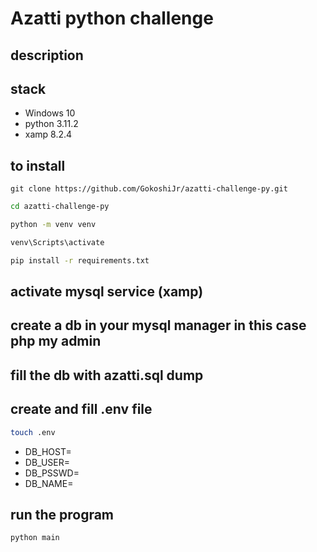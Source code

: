 # Azatti python challenge

## description

## stack
- Windows 10
- python 3.11.2
- xamp 8.2.4

## to install

```git
git clone https://github.com/GokoshiJr/azatti-challenge-py.git
```

```bash
cd azatti-challenge-py
```

```bash
python -m venv venv
```

```bash
venv\Scripts\activate
```

```bash
pip install -r requirements.txt
```

## activate mysql service (xamp)

## create a db in your mysql manager in this case php my admin

## fill the db with azatti.sql dump

## create and fill .env file

```bash
touch .env
```

- DB_HOST=
- DB_USER=
- DB_PSSWD=
- DB_NAME=

## run the program

```bash
python main
```
